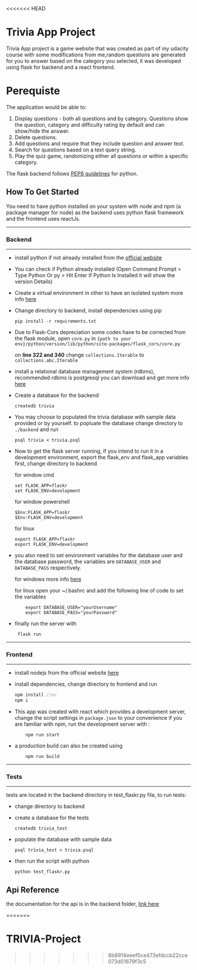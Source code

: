<<<<<<< HEAD
# Trivia App Project

Trivia App project  is a game website that was created as part of my udacity course with some modifications from me,random questions are generated for you to answer based on the category you selected, it was developed using flask for backend and a react frontend.

# Perequiste
The application would be able to:

1. Display questions - both all questions and by category. Questions show the question, category and difficulty rating by default and can show/hide the answer.
2. Delete questions.
3. Add questions and require that they include question and answer text.
4. Search for questions based on a text query string.
5. Play the quiz game, randomizing either all questions or within a specific category.

The flask backend follows [PEP8 guidelines](https://peps.python.org/pep-0008/) for python.


## **How To Get Started**

You need to have python installed on your system with node and npm (a package manager for node) as the backend uses python flask framework and the frontend uses reactJs.


---
### Backend
---
- install python if not already installed from the [official website](https://docs.python.org/3/using/unix.html#getting-and-installing-the-latest-version-of-python)

- You can check if Python already installed (Open Command Prompt > Type Python Or py > Hit Enter If Python Is Installed it will show the version Details)

- Create a virtual environment in other to have an isolated system more info [here](https://docs.python.org/3/library/venv.html#:~:text=A%20virtual%20environment%20is%20a,part%20of%20your%20operating%20system.)

- Change directory to backend, install dependencies using pip
    ```
    pip install -r requirements.txt
    ```

- Due to Flask-Cors depreciation some codes have to be corrected from the flask module, open ```core.py``` in ```{path to your env}/python/version/lib/python/site-packages/flask_cors/core.py```

    on **line 322 and 340** change ```collections.Iterable``` to ```collections.abc.Iterable```

- install a relational database management system (rdbms), recommended rdbms is postgresql you can download and get more info [here](https://www.postgresql.org/download/)

- Create a database for the backend

    ```
    createdb trivia
    ```

- You may choose to populated the trivia database with sample data provided or by yourself.
to popluate the database change directory to ```./backend``` and run
    ```
    psql trivia < trivia.psql
    ```

- Now to get the flask server running, if you intend to run it in a development environment, export the flask_env and flask_app variables first, change directory to backend

    for window cmd
    ```
    set FLASK_APP=flaskr
    set FLASK_ENV=development
    ```
    for window powershell
    ```
    $Env:FLASK_APP=flaskr
    $Env:FLASK_ENV=development
    ```
    for linux
    ```
    export FLASK_APP=flaskr
    export FLASK_ENV=development
    ```
- you also need to set environment variables for the database user and the database password, the variables are ```DATABASE_USER``` and ```DATABASE_PASS``` respectively.

    for windows more info [here](https://docs.oracle.com/en/database/oracle/machine-learning/oml4r/1.5.1/oread/creating-and-modifying-environment-variables-on-windows.html)

    for linux open your ~/.bashrc and add the following line of code to set the variables

    ```
        export DATABASE_USER="yourUsername" 
        export DATABASE_PASS="yourPassword"
    ```
- finally run the server with

   ```
    flask run
   ```

---
### Frontend
---

- install nodejs from the official website [here](https://nodejs.dev/) 

- install dependencies, change directory to frontend and run

    ```javascript
    npm install //or
    npm i 
    ```

- This app was created with react which provides a development server, change the script settings in ```package.json``` to your convenience if you are familiar with npm, run the development server with : 

    ```
        npm run start
    ```

- a production build can also be created using

    ```
        npm run build
    ```

---
### Tests

---

tests are located in the backend directory in test_flaskr.py file, to run tests: 
- change directory to backend

- create a database for the tests
    ```
    createdb trivia_test
    ```

- populate the database with sample data 
    ```
    psql trivia_test < trivia.psql
    ```

- then run the script with python
    ```
    python test_flaskr.py
    ```


## Api Reference

the documentation for the api is in the backend folder, [link here](./backend/API.md)










=======
# TRIVIA-Project
>>>>>>> 6b8914eeef0ce473efdccb22cce073d01679f3c5
